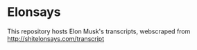 # Elonsays
This repository hosts Elon Musk's transcripts, webscraped from http://shitelonsays.com/transcript

